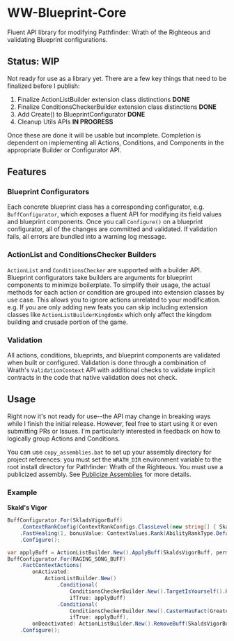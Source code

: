 # WW-Blueprint-Core

Fluent API library for modifying Pathfinder: Wrath of the Righteous and validating Blueprint configurations.

## Status: WIP

Not ready for use as a library yet. There are a few key things that need to be finalized before I
publish:

1. Finalize ActionListBuilder extension class distinctions **DONE**
2. Finalize ConditionsCheckerBuilder extension class distinctions **DONE**
3. Add Create() to BlueprintConfigurator **DONE**
4. Cleanup Utils APIs **IN PROGRESS**

Once these are done it will be usable but incomplete. Completion is dependent on implementing all
Actions, Conditions, and Components in the appropriate Builder or Configurator API.

## Features

### Blueprint Configurators

Each concrete blueprint class has a corresponding configurator, e.g. `BuffConfigurator`, which exposes a fluent API for modifying its field values and blueprint components. Once you call `Configure()` on a blueprint configurator, all of the changes are committed and validated. If validation fails, all errors are bundled into a warning log message.

### ActionList and ConditionsChecker Builders

`ActionList` and `ConditionsChecker` are supported with a builder API. Blueprint configurators take builders are arguments for blueprint components to minimize boilerplate. To simplify their usage, the actual methods for each action or condition are grouped into extension classes by use case. This allows you to ignore actions unrelated to your modification. e.g. If you are only adding new feats you can skip including extension classes like `ActionListBuilderKingdomEx` which only affect the kingdom building and crusade portion of the game.

### Validation

All actions, conditions, blueprints, and blueprint components are validated when built or configured. Validation is done through a combination of Wrath's `ValidationContext` API with additional checks to validate implicit contracts in the code that native validation does not check.

## Usage

Right now it's not ready for use--the API may change in breaking ways while I finish the initial release. However, feel free to start using it or even submitting PRs or Issues. I'm particularly interested in feedback on how to logically group Actions and Conditions.

You can use `copy_assemblies.bat` to set up your assembly directory for project references: you must set the `WRATH_DIR` environment variable to the root install directory for Pathfinder: Wrath of the Righteous. You must use a publicized assembly. See [Publicize Assemblies](https://github.com/TylerGoeringer/OwlcatModdingWiki/wiki/Publicise-Assemblies) for more details.

### Example
**Skald's Vigor**
```C#
BuffConfigurator.For(SkladsVigorBuff)
    .ContextRankConfig(ContextRankConfigs.ClassLevel(new string[] { SkaldClass }).DivideByThenDoubleThenAdd1(8))
    .FastHealing(1, bonusValue: ContextValues.Rank(AbilityRankType.Default))
    .Configure();

var applyBuff = ActionListBuilder.New().ApplyBuff(SkaldsVigorBuff, permanent: true, dispellable: false);
BuffConfigurator.For(RAGING_SONG_BUFF)
    .FactContextActions(
        onActivated:
            ActionListBuilder.New()
                .Conditional(
                    ConditionsCheckerBuilder.New().TargetIsYourself().HasFact(SkaldsVigor),
                    ifTrue: applyBuff)
                .Conditional(
                    ConditionsCheckerBuilder.New().CasterHasFact(GreaterSkaldsVigor),
                    ifTrue: applyBuff),
        onDeactivated: ActionListBuilder.New().RemoveBuff(SkaldsVigorBuff))
    .Configure();
```
